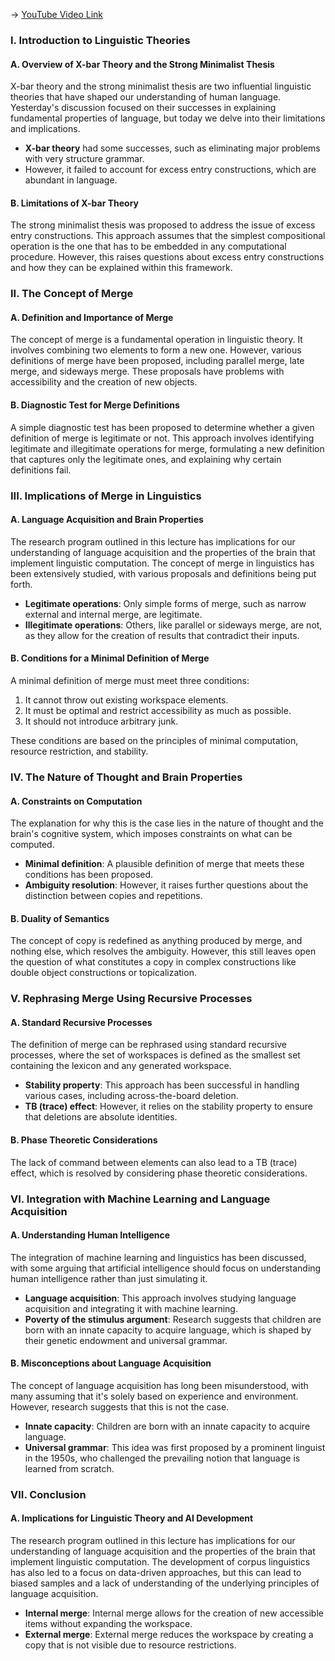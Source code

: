 -> [YouTube Video Link](https://www.youtube.com/watch?v=_Z0-Vd3jbpE&list=PLa6MU-5gBvQkjDhBz_LsI8pU6B7AjPgU5&index=5&pp=iAQB)

### I. Introduction to Linguistic Theories
#### A. Overview of X-bar Theory and the Strong Minimalist Thesis

X-bar theory and the strong minimalist thesis are two influential linguistic theories that have shaped our understanding of human language. Yesterday's discussion focused on their successes in explaining fundamental properties of language, but today we delve into their limitations and implications.

- **X-bar theory** had some successes, such as eliminating major problems with very structure grammar.
- However, it failed to account for excess entry constructions, which are abundant in language.

#### B. Limitations of X-bar Theory

The strong minimalist thesis was proposed to address the issue of excess entry constructions. This approach assumes that the simplest compositional operation is the one that has to be embedded in any computational procedure. However, this raises questions about excess entry constructions and how they can be explained within this framework.

### II. The Concept of Merge
#### A. Definition and Importance of Merge

The concept of merge is a fundamental operation in linguistic theory. It involves combining two elements to form a new one. However, various definitions of merge have been proposed, including parallel merge, late merge, and sideways merge. These proposals have problems with accessibility and the creation of new objects.

#### B. Diagnostic Test for Merge Definitions

A simple diagnostic test has been proposed to determine whether a given definition of merge is legitimate or not. This approach involves identifying legitimate and illegitimate operations for merge, formulating a new definition that captures only the legitimate ones, and explaining why certain definitions fail.

### III. Implications of Merge in Linguistics
#### A. Language Acquisition and Brain Properties

The research program outlined in this lecture has implications for our understanding of language acquisition and the properties of the brain that implement linguistic computation. The concept of merge in linguistics has been extensively studied, with various proposals and definitions being put forth.

- **Legitimate operations**: Only simple forms of merge, such as narrow external and internal merge, are legitimate.
- **Illegitimate operations**: Others, like parallel or sideways merge, are not, as they allow for the creation of results that contradict their inputs.

#### B. Conditions for a Minimal Definition of Merge

A minimal definition of merge must meet three conditions:

1.  It cannot throw out existing workspace elements.
2.  It must be optimal and restrict accessibility as much as possible.
3.  It should not introduce arbitrary junk.

These conditions are based on the principles of minimal computation, resource restriction, and stability.

### IV. The Nature of Thought and Brain Properties
#### A. Constraints on Computation

The explanation for why this is the case lies in the nature of thought and the brain's cognitive system, which imposes constraints on what can be computed.

- **Minimal definition**: A plausible definition of merge that meets these conditions has been proposed.
- **Ambiguity resolution**: However, it raises further questions about the distinction between copies and repetitions.

#### B. Duality of Semantics

The concept of copy is redefined as anything produced by merge, and nothing else, which resolves the ambiguity. However, this still leaves open the question of what constitutes a copy in complex constructions like double object constructions or topicalization.

### V. Rephrasing Merge Using Recursive Processes
#### A. Standard Recursive Processes

The definition of merge can be rephrased using standard recursive processes, where the set of workspaces is defined as the smallest set containing the lexicon and any generated workspace.

- **Stability property**: This approach has been successful in handling various cases, including across-the-board deletion.
- **TB (trace) effect**: However, it relies on the stability property to ensure that deletions are absolute identities.

#### B. Phase Theoretic Considerations

The lack of command between elements can also lead to a TB (trace) effect, which is resolved by considering phase theoretic considerations.

### VI. Integration with Machine Learning and Language Acquisition
#### A. Understanding Human Intelligence

The integration of machine learning and linguistics has been discussed, with some arguing that artificial intelligence should focus on understanding human intelligence rather than just simulating it.

- **Language acquisition**: This approach involves studying language acquisition and integrating it with machine learning.
- **Poverty of the stimulus argument**: Research suggests that children are born with an innate capacity to acquire language, which is shaped by their genetic endowment and universal grammar.

#### B. Misconceptions about Language Acquisition

The concept of language acquisition has long been misunderstood, with many assuming that it's solely based on experience and environment. However, research suggests that this is not the case.

- **Innate capacity**: Children are born with an innate capacity to acquire language.
- **Universal grammar**: This idea was first proposed by a prominent linguist in the 1950s, who challenged the prevailing notion that language is learned from scratch.

### VII. Conclusion
#### A. Implications for Linguistic Theory and AI Development

The research program outlined in this lecture has implications for our understanding of language acquisition and the properties of the brain that implement linguistic computation. The development of corpus linguistics has also led to a focus on data-driven approaches, but this can lead to biased samples and a lack of understanding of the underlying principles of language acquisition.

- **Internal merge**: Internal merge allows for the creation of new accessible items without expanding the workspace.
- **External merge**: External merge reduces the workspace by creating a copy that is not visible due to resource restrictions.